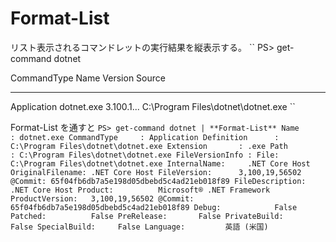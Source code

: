 # Format-List
リスト表示されるコマンドレットの実行結果を縦表示する。
``
PS> get-command dotnet

CommandType     Name                                               Version    Source
-----------     ----                                               -------    ------
Application     dotnet.exe                                         3.100.1... C:\Program Files\dotnet\dotnet.exe
``

Format-List を通すと
``
PS> get-command dotnet | **Format-List**
Name            : dotnet.exe
CommandType     : Application
Definition      : C:\Program Files\dotnet\dotnet.exe
Extension       : .exe
Path            : C:\Program Files\dotnet\dotnet.exe
FileVersionInfo : File:             C:\Program Files\dotnet\dotnet.exe
                  InternalName:     .NET Core Host
                  OriginalFilename: .NET Core Host
                  FileVersion:      3,100,19,56502 @Commit: 65f04fb6db7a5e198d05dbebd5c4ad21eb018f89
                  FileDescription:  .NET Core Host
                  Product:          Microsoft® .NET Framework
                  ProductVersion:   3,100,19,56502 @Commit: 65f04fb6db7a5e198d05dbebd5c4ad21eb018f89
                  Debug:            False
                  Patched:          False
                  PreRelease:       False
                  PrivateBuild:     False
                  SpecialBuild:     False
                  Language:         英語 (米国)
``